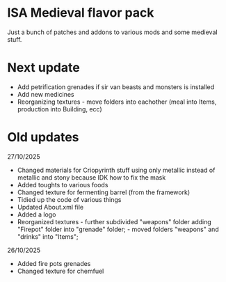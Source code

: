 # ISA Medieval flavor pack

Just a bunch of patches and addons to various mods and some medieval stuff.

# Next update

- Add petrification grenades if sir van beasts and monsters is installed
- Add new medicines
- Reorganizing textures - move folders into eachother (meal into Items, production into Building, ecc)

# Old updates

27/10/2025
- Changed materials for Criopyrinth stuff using only metallic instead of metallic and stony because IDK how to fix the mask
- Added toughts to various foods
- Changed texture for fermenting barrel (from the framework)
- Tidied up the code of various things
- Updated About.xml file
- Added a logo
- Reorganized textures  - further subdivided "weapons" folder adding "Firepot" folder into "grenade" folder;
                        - moved folders "weapons" and "drinks" into "Items";

26/10/2025
- Added fire pots grenades
- Changed texture for chemfuel

